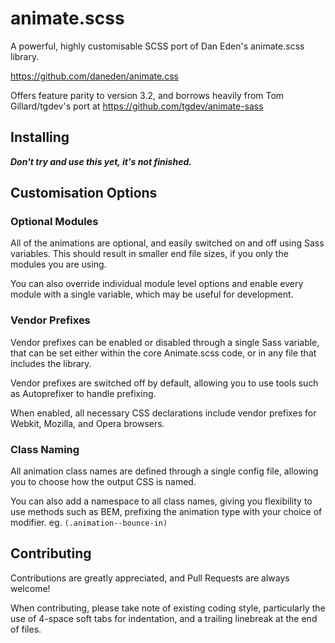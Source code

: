 # animate.scss

A powerful, highly customisable SCSS port of Dan Eden's animate.scss library.

https://github.com/daneden/animate.css

Offers feature parity to version 3.2, and borrows heavily from Tom Gillard/tgdev's
port at https://github.com/tgdev/animate-sass


## Installing

***Don't try and use this yet, it's not finished.***

<!-- ### Bower

Grab the library by running:
``` bower install animate.scss``` -->


## Customisation Options

### Optional Modules

All of the animations are optional, and easily switched on and off using Sass
variables. This should result in smaller end file sizes, if you only the modules
you are using.

You can also override individual module level options and enable every module
with a single variable, which may be useful for development.


### Vendor Prefixes

Vendor prefixes can be enabled or disabled through a single Sass variable, that
can be set either within the core Animate.scss code, or in any file that includes
the library.

Vendor prefixes are switched off by default, allowing you to use tools such as
Autoprefixer to handle prefixing.

When enabled, all necessary CSS declarations include vendor prefixes for Webkit,
Mozilla, and Opera browsers.


### Class Naming

All animation class names are defined through a single config file, allowing you
to choose how the output CSS is named.

You can also add a namespace to all class names, giving you flexibility to use
methods such as BEM, prefixing the animation type with your choice of modifier.
eg. ```(.animation--bounce-in)```


## Contributing

Contributions are greatly appreciated, and Pull Requests are always welcome!

When contributing, please take note of existing coding style, particularly the
use of 4-space soft tabs for indentation, and a trailing linebreak at the end of
files.
